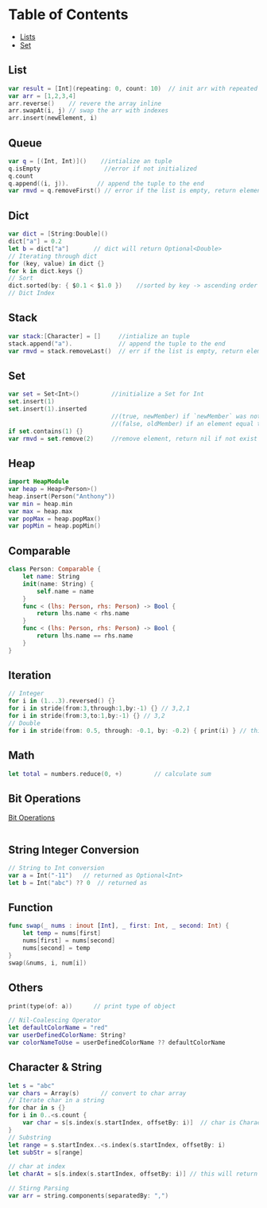 # Table of Contents

  - [Lists](#lists)
  - [Set](#Set)

## List

```swift
var result = [Int](repeating: 0, count: 10)  // init arr with repeated default values
var arr = [1,2,3,4]
arr.reverse()    // revere the array inline
arr.swapAt(i, j) // swap the arr with indexes
arr.insert(newElement, i)
```
## Queue

```swift
var q = [(Int, Int)]()    //intialize an tuple 
q.isEmpty                  //error if not initialized
q.count
q.append((i, j)).        // append the tuple to the end 
var rmvd = q.removeFirst() // error if the list is empty, return element
```

## Dict

```swift
var dict = [String:Double]()
dict["a"] = 0.2
let b = dict["a"]       // dict will return Optional<Double>
// Iterating through dict
for (key, value) in dict {}
for k in dict.keys {}
// Sort 
dict.sorted(by: { $0.1 < $1.0 })    //sorted by key -> ascending order
// Dict Index

```

## Stack

```swift
var stack:[Character] = []     //intialize an tuple 
stack.append("a").             // append the tuple to the end 
var rmvd = stack.removeLast()  // err if the list is empty, return element
```

## Set

```swift
var set = Set<Int>()         //initialize a Set for Int
set.insert(1)
set.insert(1).inserted
                             //(true, newMember) if `newMember` was not contained in the set.  
                             //(false, oldMember) if an element equal to `newMember` was already contained in the set
if set.contains(1) {}            
var rmvd = set.remove(2)     //remove element, return nil if not exist (no err)
```

## Heap

```swift
import HeapModule
var heap = Heap<Person>()
heap.insert(Person("Anthony"))
var min = heap.min
var max = heap.max
var popMax = heap.popMax()
var popMin = heap.popMin()
```

## Comparable

```swift
class Person: Comparable {
	let name: String
	init(name: String) {
		self.name = name
	}
	func < (lhs: Person, rhs: Person) -> Bool {
		return lhs.name < rhs.name
	}
	func < (lhs: Person, rhs: Person) -> Bool {
		return lhs.name == rhs.name
	}
}
```


## Iteration

```swift
// Integer
for i in (1...3).reversed() {}
for i in stride(from:3,through:1,by:-1) {} // 3,2,1
for i in stride(from:3,to:1,by:-1) {} // 3,2
// Double
for i in stride(from: 0.5, through: -0.1, by: -0.2) { print(i) } // this is not reliable :thinking
```

## Math

```swift
let total = numbers.reduce(0, +)         // calculate sum

```

## Bit Operations

[Bit Operations](https://docs.swift.org/swift-book/documentation/the-swift-programming-language/advancedoperators/)

```swift

```

## String Integer Conversion

```swift
// String to Int conversion
var a = Int("-11")   // returned as Optional<Int>
let b = Int("abc") ?? 0  // returned as 
```


## Function

```swift
func swap(_ nums : inout [Int], _ first: Int, _ second: Int) {
	let temp = nums[first]
	nums[first] = nums[second]
	nums[second] = temp
}
swap(&nums, i, num[i])
```


## Others

```swift
print(type(of: a))      // print type of object

// Nil-Coalescing Operator
let defaultColorName = "red"
var userDefinedColorName: String?
var colorNameToUse = userDefinedColorName ?? defaultColorName
```

## Character & String

```swift
let s = "abc"
var chars = Array(s)      // convert to char array
// Iterate char in a string
for char in s {}
for i in 0..<s.count {
	var char = s[s.index(s.startIndex, offsetBy: i)]  // char is Character type
}
// Substring
let range = s.startIndex..<s.index(s.startIndex, offsetBy: i)
let subStr = s[range] 

// char at index 
let charAt = s[s.index(s.startIndex, offsetBy: i)] // this will return Character

// Stirng Parsing
var arr = string.components(separatedBy: ",")
```
